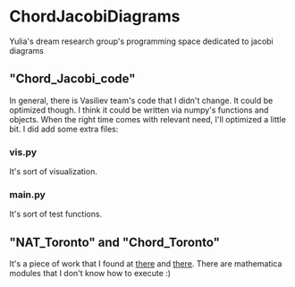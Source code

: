 # ChordJacobiDiagrams
 Yulia's dream research group's programming space dedicated to jacobi diagrams

## "Chord_Jacobi_code"
In general, there is Vasiliev team's code that I didn't change. It could be optimized though. I think it could be written via numpy's functions and objects. When the right time comes with relevant need, I'll optimized a little bit.
I did add some extra files:
### vis.py
It's sort of visualization.

### main.py
It's sort of test functions.

## "NAT_Toronto" and "Chord_Toronto"
It's a piece of work that I found at [there]() and [there]().
There are mathematica modules that I don't know how to execute :) 
